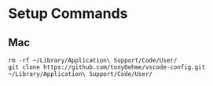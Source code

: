 # Setup Commands
## Mac
```
rm -rf ~/Library/Application\ Support/Code/User/
git clone https://github.com/tonyOehme/vscode-config.git ~/Library/Application\ Support/Code/User/
```
